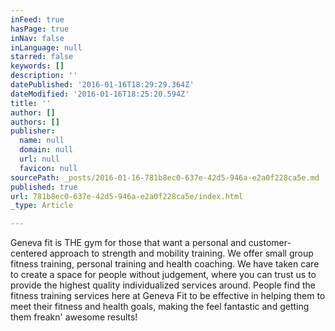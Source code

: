 ```yaml
---
inFeed: true
hasPage: true
inNav: false
inLanguage: null
starred: false
keywords: []
description: ''
datePublished: '2016-01-16T18:29:29.364Z'
dateModified: '2016-01-16T18:25:20.594Z'
title: ''
author: []
authors: []
publisher:
  name: null
  domain: null
  url: null
  favicon: null
sourcePath: _posts/2016-01-16-781b8ec0-637e-42d5-946a-e2a0f228ca5e.md
published: true
url: 781b8ec0-637e-42d5-946a-e2a0f228ca5e/index.html
_type: Article

---
```

Geneva fit is THE gym for those that want a personal and customer-centered approach to strength and mobility training.  We offer small group fitness training, personal training and health coaching.  We have taken care to create a space for people without judgement, where you can trust us to provide the highest quality individualized services around.  People  find the fitness training services here at Geneva Fit to be effective in helping them to meet their fitness and health goals, making the feel fantastic and getting them freakn' awesome results!